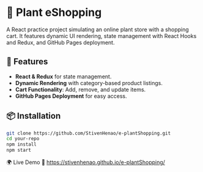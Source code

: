 # 🌱 Plant eShopping

A React practice project simulating an online plant store with a shopping cart. It features dynamic UI rendering, state management with React Hooks and Redux, and GitHub Pages deployment.

## 🚀 Features
- **React & Redux** for state management.
- **Dynamic Rendering** with category-based product listings.
- **Cart Functionality**: Add, remove, and update items.
- **GitHub Pages Deployment** for easy access.

## 📦 Installation
```bash
git clone https://github.com/StivenHenao/e-plantShopping.git
cd your-repo
npm install
npm start
```
🌍 Live Demo
🔗 https://stivenhenao.github.io/e-plantShopping/
